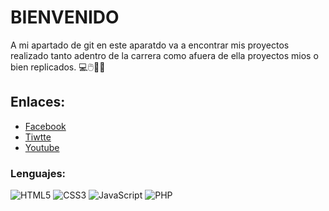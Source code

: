  # BIENVENIDO
A mi apartado de git en este aparatdo va a encontrar mis proyectos realizado tanto adentro de la carrera como afuera de ella proyectos mios o bien replicados.
💻🖱️🥴🤓
## Enlaces:
* [Facebook](https://www.facebook.com/profile.php?id=100075860742408)
* [Tiwtte](https://twitter.com/Josbotzoc30)
* [Youtube](https://youtube.com/@josebotzoc230?si=hZUi3p1OCvc-NcVt)

### Lenguajes:
![HTML5](https://img.shields.io/badge/HTML5-E34F26?style=for-the-badge&logo=html5&logoColor=white)
![CSS3](https://img.shields.io/badge/CSS3-1572B6?style=for-the-badge&logo=css3&logoColor=white)
![JavaScript](https://img.shields.io/badge/JavaScript-F7DF1E?style=for-the-badge&logo=javascript&logoColor=black)
![PHP](https://img.shields.io/badge/PHP-777BB4?style=for-the-badge&logo=php&logoColor=white)
